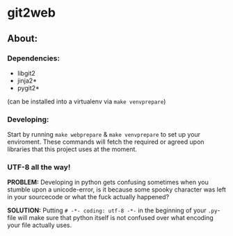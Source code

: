 # git2web

## About:

### Dependencies:

  + libgit2
  + jinja2* 
  + pygit2*

(can be installed into a virtualenv via `make venvprepare`)

### Developing:

  Start by running `make webprepare` & `make venvprepare` to set up your
  enviroment. These commands will fetch the required or agreed upon
  libraries that this project uses at the moment.

### UTF-8 all the way!
  
  **PROBLEM:**
  Developing in python gets confusing sometimes when you stumble upon
  a unicode-error, is it because some spooky character was left in your sourcecode
  or what the fuck actually happened?

  **SOLUTION:** 
  Putting `# -*- coding: utf-8 -*-` in the beginning of your `.py`-file
  will make sure that python itself is not confused over what encoding your
  file actually uses.
  
